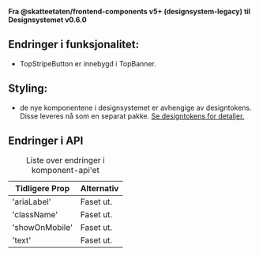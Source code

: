 **Fra @skatteetaten/frontend-components v5+ (designsystem-legacy) til Designsystemet v0.6.0**

## Endringer i funksjonalitet:

- TopStripeButton er innebygd i TopBanner.

## Styling:

- de nye komponentene i designsystemet er avhengige av designtokens. Disse leveres nå som en separat pakke. <a class="brodtekst-link" href="#section-designtokens-deprecated">Se designtokens for detaljer.</a>

## Endringer i API

<!-- For full API-dokumentasjon, vennligst se på <a class="brodtekst-link" href="https://www.skatteetaten.no/stilogtone/designsystemet/komponenter/topbanner/">TopBannerExternal komponent</a> på dokumentasjonssiden til designsystemet. -->

<div class="migration-tabell">
<table>
<caption>Liste over endringer i komponent-api'et</caption>
<thead><tr><th>Tidligere Prop</th><th>Alternativ</th></tr></thead>
<tbody>
<tr>
<td>'ariaLabel'</td>
<td>
Faset ut.
</td>
</tr>
<tr>
<td>'className'</td>
<td>
Faset ut.
</td>
</tr>
<tr>
<td>'showOnMobile'</td>
<td>
Faset ut.
</td>
</tr>
<tr>
<td>'text'</td>
<td>
Faset ut.
</td>
</tr>
</tbody>
</table>
</div>

